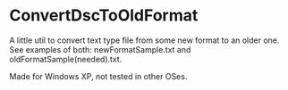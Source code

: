 # ConvertDscToOldFormat

A little util to convert text type file from some new format to an older one. See examples of both: newFormatSample.txt and oldFormatSample(needed).txt.

Made for Windows XP, not tested in other OSes.
